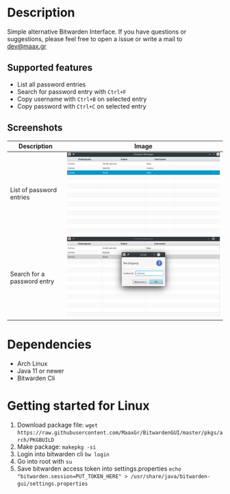# Description

Simple alternative Bitwarden Interface.
If you have questions or suggestions, please feel free to open 
a issue or write a mail to dev@maax.gr 

## Supported features
* List all password entries
* Search for password entry with `Ctrl+F`
* Copy username with `Ctrl+B` on selected entry
* Copy password with `Ctrl+C` on selected entry

## Screenshots

| Description | Image | 
| ------------- | ------------- | 
| List of password entries  | ![list](./screenshots/list.png) |
| Search for a password entry | ![search](./screenshots/search.png) |

# Dependencies
* Arch Linux
* Java 11 or newer
* Bitwarden Cli

# Getting started for Linux
1. Download package file: `wget https://raw.githubusercontent.com/MaaxGr/BitwardenGUI/master/pkgs/arch/PKGBUILD`
2. Make package: `makepkg -si`
3. Login into bitwarden cli `bw login`
4. Go into root with `su`
5. Save bitwarden access token into settings.properties `echo "bitwarden.session=PUT_TOKEN_HERE" > /usr/share/java/bitwarden-gui/settings.properties`
